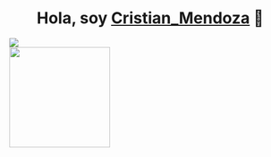 <div align="center">
<h1 align="center">Hola, soy <a href="https://proyecto0cd.netlify.app/">Cristian_Mendoza</a> 👋</h1>
</div>
<img src="https://i.imgur.com/cEcNHXS.jpg">

<div>
<a href="https://github.com/CristianMendozaH/CristianMendozaH">
<img height="180em" src="https://github-readme-stats.vercel.app/api?username=CristianMendozaH&show_icons=true&theme=dark#gh-dark-mode-only)](https://github.com/anuraghazra/github-readme-stats#gh-dark-mode-only">



  
</div>



